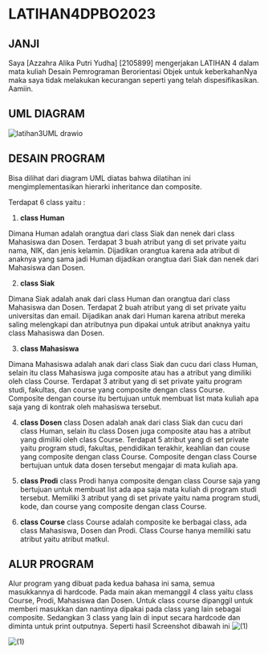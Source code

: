 # LATIHAN4DPBO2023

## JANJI
Saya [Azzahra Alika Putri Yudha] [2105899] mengerjakan LATIHAN 4 dalam mata kuliah Desain Pemrograman Berorientasi Objek untuk keberkahanNya maka saya tidak melakukan kecurangan seperti yang telah dispesifikasikan. Aamiin.

## UML DIAGRAM
![latihan3UML drawio](https://user-images.githubusercontent.com/101117829/222184102-b4c1e610-2f2e-401c-922f-892ab956d7c6.png)

## DESAIN PROGRAM
Bisa dilihat dari diagram UML diatas bahwa dilatihan ini mengimplementasikan hierarki inheritance dan composite. 

Terdapat 6 class yaitu :
1. **class Human**

  Dimana Human adalah orangtua dari class Siak dan nenek dari class Mahasiswa dan Dosen. Terdapat 3 buah atribut yang di set private yaitu nama, NIK, dan jenis kelamin. 
  Dijadikan orangtua karena ada atribut di anaknya yang sama jadi Human dijadikan orangtua dari Siak dan nenek dari Mahasiswa dan Dosen. 

2. **class Siak**
  
  Dimana Siak adalah anak dari class Human dan orangtua dari class Mahasiswa dan Dosen. Terdapat 2 buah atribut yang di set private yaitu universitas dan email. 
  Dijadikan anak dari Human karena atribut mereka saling melengkapi dan atributnya pun dipakai untuk atribut anaknya yaitu class Mahasiswa dan Dosen.
  
3. **class Mahasiswa**
  
  Dimana Mahasiswa adalah anak dari class Siak dan cucu dari class Human, selain itu class Mahasiswa juga composite atau has a atribut yang dimiliki oleh class Course. Terdapat 3 atribut yang di set private yaitu program studi, fakultas, dan course yang composite dengan class Course. 
  Composite dengan course itu bertujuan untuk membuat list mata kuliah apa saja yang di kontrak oleh mahasiswa tersebut.
  
4. **class Dosen**
  class Dosen adalah anak dari class Siak dan cucu dari class Human, selain itu class Dosen juga composite atau has a atribut yang dimiliki oleh class Course. Terdapat 5 atribut yang di set private yaitu program studi, fakultas, pendidikan terakhir, keahlian dan couse yang composite dengan class Course.
  Composite dengan class Course bertujuan untuk data dosen tersebut mengajar di mata kuliah apa. 
  
5. **class Prodi**
  class Prodi hanya composite dengan class Course saja yang bertujuan untuk membuat list ada apa saja mata kuliah di program studi tersebut. Memiliki 3 atribut yang di set private yaitu nama program studi, kode, dan course yang composite dengan class Course.
  
6. **class Course**
  class Course adalah composite ke berbagai class, ada class Mahasiswa, Dosen dan Prodi. Class Course hanya memiliki satu atribut yaitu atribut matkul. 
  
## ALUR PROGRAM
Alur program yang dibuat pada kedua bahasa ini sama, semua masukkannya di hardcode. 
Pada main akan memanggil 4 class yaitu class Course, Prodi, Mahasiswa dan Dosen. Untuk class course dipanggil untuk memberi masukkan dan nantinya dipakai pada class yang lain sebagai composite. Sedangkan 3 class yang lain di input secara hardcode dan diminta untuk print outputnya. 
Seperti hasil Screenshot dibawah ini
![(1)](https://user-images.githubusercontent.com/101117829/223185589-206dde57-ec26-4459-9496-0bfefcc655c2.PNG)

![(1)](https://user-images.githubusercontent.com/101117829/223185730-0cd174bf-7e79-45ab-89ec-e4d8712fed29.PNG)

